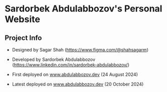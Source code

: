 # Sardorbek Abdulabbozov's Personal Website


## Project Info

- Designed by Sagar Shah (https://www.figma.com/@shahsagarm)
- Developed by Sardorbek Abdulabbozov (https://www.linkedin.com/in/sardorbek-abdulabbozov/)

- First deployed on www.abdulabbozov.dev (24 August 2024)
- Latest deployed on www.abdulabbozov.dev (20 October 2024)
